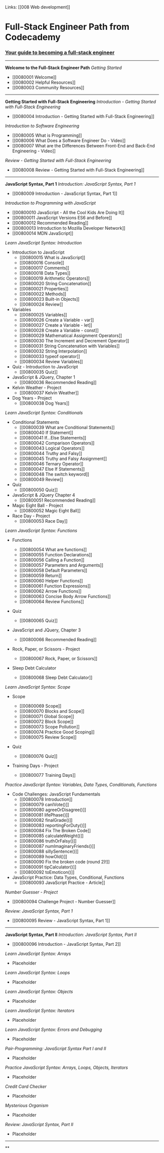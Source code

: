Links:  [[008 Web development]]
# Full-Stack Engineer Path from Codecademy

### [Your guide to becoming a full-stack engineer](https://www.codecademy.com/career-change-guide/full-stack-engineer-career-path)

---
**Welcome to the Full-Stack Engineer Path**
*Getting Started*
- [[0080001 Welcome]]
- [[0080002 Helpful Resources]]
- [[0080003 Community Resources]]

---
**Getting Started with Full-Stack Engineering**
*Introduction - Getting Started with Full-Stack Engineering*
- [[0080004 Introduction - Getting Started with Full-Stack Engineering]]

*Introduction to Software Engineering*
- [[0080005 What is Programming]]
- [[0080006 What Does a Software Engineer Do - Video]]
- [[0080007 What are the Differences Between Front-End and Back-End Engineering - Video]]

*Review - Getting Started with Full-Stack Engineering*
- [[0080008 Review - Getting Started with Full-Stack Engineering]]

---
**JavaScript Syntax, Part 1**
*Introduction: JavaScript Syntax, Part 1*
- [[0080009 Introduction - JavaScript Syntax, Part 1]]

*Introduction to Programming with JavaScript*
- [[00800010 JavaScript - All the Cool Kids Are Doing It]]
- [[00800011  JavaScript Versions ES6 and Before]]
- [[00800012 Recommended Reading]]
- [[00800013 Introduction to Mozilla Developer Network]]
- [[00800014 MDN JavaScript]]

*Learn JavaScript Syntax:  Introduction*
- Introduction to JavaScript
	- [[00800015 What is JavaScript]]
	- [[00800016 Console]]
	- [[00800017 Comments]]
	- [[00800018 Data Types]]
	- [[00800019 Arithmetic Operators]]
	- [[00800020 String Concatenation]]
	- [[00800021 Properties]]
	- [[00800022 Methods]]
	- [[00800023 Built-in Objects]]
	- [[00800024 Review]]
- Variables
	- [[00800025 Variables]]
	- [[00800026 Create a Variable - var]]
	- [[00800027 Create a Variable - let]]
	- [[00800028 Create a Variable - const]]
	- [[00800029 Mathematical Assignment Operators]]
	- [[00800030 The Increment and Decrement Operator]]
	- [[00800031 String Concatenation with Variables]]
	- [[00800032 String Interpolation]]
	- [[00800033 typeof operator]]
	- [[00800034 Review Variables]]
- Quiz - Introduction to JavaScript
	- [[00800035 Quiz]]
- JavaScript & JQuery, Chapter 1
	- [[00800036 Recommended Reading]]
- Kelvin Weather - Project
	- [[00800037 Kelvin Weather]]
- Dog Years - Project
	- [[00800038 Dog Years]]

*Learn JavaScript Syntax:  Conditionals*
- Conditional Statements
	- [[00800039 What are Conditional Statements]]
	- [[00800040 If Statement]]
	- [[00800041 If...Else Statements]]
	- [[00800042 Comparison Operators]]
	- [[00800043 Logical Operators]]
	- [[00800044 Truthy and Falsy]]
	- [[00800045 Truthy and Falsy Assignment]]
	- [[00800046 Ternary Operator]]
	- [[00800047 Else If Statements]]
	- [[00800048 The switch keyword]]
	- [[00800049 Review]]
- Quiz
	- [[00800050 Quiz]]
- JavaScript & JQuery Chapter 4
	- [[00800051 Recommended Reading]]
- Magic Eight Ball - Project
	- [[00800052 Magic Eight Ball]]
- Race Day - Project
	- [[00800053 Race Day]]

*Learn JavaScript Syntax:  Functions*
- Functions
	- [[00800054 What are functions]]
	- [[00800055 Function Declarations]]
	- [[00800056 Calling a Function]]
	- [[00800057 Parameters and Arguments]]
	- [[00800058 Default Parameters]]
	- [[00800059 Return]]
	- [[00800060 Helper Functions]]
	- [[00800061 Function Expressions]]
	- [[00800062 Arrow Functions]]
	- [[00800063 Concise Body Arrow Functions]]
	- [[00800064 Review Functions]]

- Quiz
	- [[00800065 Quiz]]

- JavaScript and JQuery, Chapter 3
	- [[00800066 Recommended Reading]]

- Rock, Paper, or Scissors - Project
	- [[00800067 Rock, Paper, or Scissors]]

- Sleep Debt Calculator
	- [[00800068 Sleep Debt Calculator]]

*Learn JavaScript Syntax:  Scope*
-  Scope
	-  [[00800069 Scope]]
	-  [[00800070 Blocks and Scope]]
	-  [[00800071 Global Scope]]
	-  [[00800072 Block Scope]]
	-  [[00800073 Scope Pollution]]
	-  [[00800074 Practice Good Scoping]]
	-  [[00800075 Review Scope]]

- Quiz
	- [[00800076 Quiz]]

- Training Days - Project
	- [[00800077 Training Days]]

*Practice JavaScript Syntax:  Variables, Data Types, Conditionals, Functions*
-  Code Challenges:  JavaScript Fundamentals
	-  [[00800078 Introduction]]
	-  [[00800079 canIVote()]]
	-  [[00800080 agreeOrDisagree()]]
	-  [[00800081 lifePhase()]]
	-  [[00800082 finalGrade()]]
	-  [[00800083 reportingForDuty()]]
	-  [[00800084 Fix The Broken Code]]
	-  [[00800085 calculateWeight()]]
	-  [[00800086 truthOrFalsy()]]
	-  [[00800087 numImaginaryFriends()]]
	-  [[00800088 sillySentence()]]
	-  [[00800089 howOld()]]
	-  [[00800090 Fix the broken code (round 2)!]]
	-  [[00800091 tipCalculator()]]
	-  [[00800092 toEmoticon()]]
-  JavaScript Practice:  Data Types, Conditional, Functions
	-  [[00800093 JavaScript Practice - Article]]

*Number Guesser - Project*
-  [[00800094 Challenge Project - Number Guesser]]

*Review:  JavaScript Syntax, Part 1*
-  [[00800095 Review - JavaScript Syntax, Part 1]]

---
**JavaScript Syntax, Part II**
*Introduction:  JavaScript Syntax, Part II*
-  [[00800096 Introduction - JavaScript Syntax, Part 2]]

*Learn JavaScript Syntax:  Arrays*
-  Placeholder

*Learn JavaScript Syntax:  Loops*
-  Placeholder

*Learn JavaScript Syntax:  Objects*
-  Placeholder

*Learn JavaScript Syntax:  Iterators*
-  Placeholder

*Learn JavaScript Syntax:  Errors and Debugging*
-  Placeholder

*Pair-Programming:  JavaScript Syntax Part I and II*
-  Placeholder

*Practice JavaScript Syntax:  Arrays, Loops, Objects, Iterators*
-  Placeholder

*Credit Card Checker*
-  Placeholder

*Mysterious Organism*
-  Placeholder

*Review:  JavaScript Syntax, Part II*
-  Placeholder

---
**